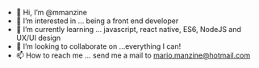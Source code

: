 - 👋 Hi, I’m @mmanzine
- 👀 I’m interested in ... being a front end developer
- 🌱 I’m currently learning ... javascript, react native, ES6, NodeJS and UX/UI design
- 💞️ I’m looking to collaborate on ...everything I can!
- 📫 How to reach me ... send me a mail to mario.manzine@hotmail.com

<!---
Ragesick/Ragesick is a ✨ special ✨ repository because its `README.md` (this file) appears on your GitHub profile.
You can click the Preview link to take a look at your changes.
--->
